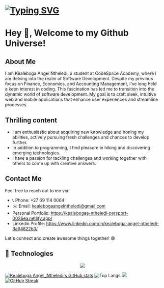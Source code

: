 

# [![Typing SVG](https://readme-typing-svg.demolab.com?font=Fira+Code&pause=1000&random=false&width=435&lines=Hello!+My+name+is+Kealeboga+Ntheledi;%3CEat%2C+Sleep%2C+Code%2F%3E...+Repeat;Aspiring+Software+Engineer)](https://git.io/typing-svg)

 # Hey 👋, Welcome to my Github Universe!</h1>

## About Me

I am Kealeboga Angel Ntheledi, a student at CodeSpace Academy, where I am delving into the realm of Software Development. Despite my previous focus on Finance, Economics, and Accounting Management, I've long held a keen interest in coding. This fascination has led me to transition into the dynamic world of software development. My goal is to craft sleek, intuitive web and mobile applications that enhance user experiences and streamline processes.

## Thrilling content
- I am enthusiastic about acquiring new knowledge and honing my abilities, actively pursuing fresh challenges and chances to develop further.
- In addition to programming, I find pleasure in hiking and discovering emerging technologies.
- I have a passion for tackling challenges and working together with others to come up with creative answers.

## Contact Me

Feel free to reach out to me via:

- 📞 Phone: +27 69 114 0064
- ✉️ Email: kealebogaangelntheledi@gmail.com
- Personal Portfolio: https://kealebogaa-ntheledi-persport-0026ea.netlify.app/
- Linkedin Profile: https://www.linkedin.com/in/kealeboga-angel-ntheledi-3a94822b3/

Let's connect and create awesome things together! 😄



## 🚀 Technologies

<p align="center">
  <a href="https://skillicons.dev">
    <img src="https://skillicons.dev/icons?i=javascript,html,css" />
  </a>
</p>

[![Kealeboga Angel_Ntheledi's GitHub stats](https://github-readme-stats.vercel.app/api?username=Kea-Angel-Ntheledi)](https://github.com/Kea-Angel-Ntheledi/github-readme-stats)
![Top Langs](https://github-readme-stats.vercel.app/api/top-langs/?username=Kea-Angel-Ntheledi&size_weight=0.5&count_weight=0.5)
![](https://komarev.com/ghpvc/?username=Kea-Angel-Ntheledi)
[![GitHub Streak](https://streak-stats.demolab.com/?user=Kea-Angel-Ntheledi)](https://git.io/streak-stats)
